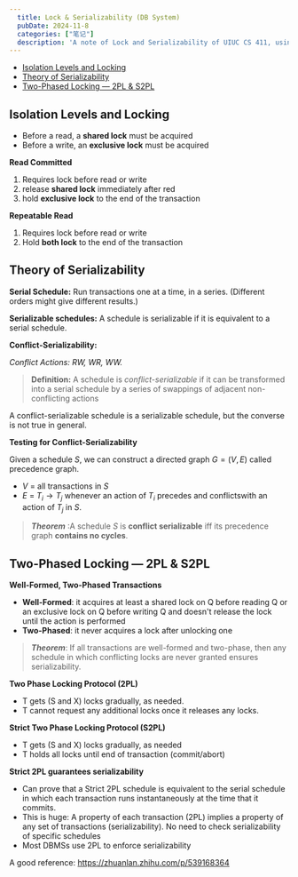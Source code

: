 ```yaml
---
  title: Lock & Serializability (DB System)
  pubDate: 2024-11-8
  categories: ["笔记"]
  description: 'A note of Lock and Serializability of UIUC CS 411, using for homeworrk & exam review.'
---
```


- [Isolation Levels and Locking](#isolation-levels-and-locking)
- [Theory of Serializability](#theory-of-serializability)
- [Two-Phased Locking — 2PL \& S2PL](#two-phased-locking--2pl--s2pl)


## Isolation Levels and Locking

- Before a read, a **shared lock** must be acquired
- Before a write, an **exclusive lock** must be acquired

**Read Committed**

1. Requires lock before read or write
2. release **shared lock** immediately after red
3. hold **exclusive lock** to the end of the transaction

**Repeatable Read**

1. Requires lock before read or write
2. Hold **both lock** to the end of the transaction

## Theory of Serializability

**Serial Schedule:** Run transactions one at a time, in a series. (Different orders might give different results.)

**Serializable schedules:** A schedule is serializable if it is equivalent to a serial schedule.

**Conflict-Serializability:**

*Conflict Actions: RW, WR, WW.*

> **Definition:** A schedule is *conflict-serializable* if it can be transformed into a serial schedule by a series of swappings of adjacent non-conflicting actions
> 

A conflict-serializable schedule is a serializable schedule, but the converse is not true in general.

**Testing for Conflict-Serializability**

Given a schedule $S$, we can construct a directed graph $G=(V, E)$ called precedence graph.

- $V$ = all transactions in $S$
- $E$ =  $T_i \to T_j$ whenever an action of  $T_i$ precedes and conflictswith an action of $T_j$ in $S$.

> ***Theorem*** :A schedule $S$ is **conflict serializable** iff its precedence graph **contains no cycles**.
> 

## Two-Phased Locking — 2PL & S2PL

**Well-Formed, Two-Phased Transactions**

- **Well-Formed**: it acquires at least a shared lock on Q before reading Q or an exclusive lock on Q before writing Q and doesn't release the lock until the action is performed
- **Two-Phased**: it never acquires a lock after unlocking one

> ***Theorem***: If all transactions are well-formed and two-phase, then any schedule in which conflicting locks are never granted ensures serializability.
> 

**Two Phase Locking Protocol (2PL)**

- T gets (S and X) locks gradually, as needed.
- T cannot request any additional locks once it releases any locks.

**Strict Two Phase Locking Protocol (S2PL)**

- T gets (S and X) locks gradually, as needed
- T holds all locks until end of transaction (commit/abort)

**Strict 2PL guarantees serializability**

- Can prove that a Strict 2PL schedule is equivalent to the serial schedule in which each transaction runs instantaneously at the time that it commits.
- This is huge: A property of each transaction (2PL) implies a property of any set of transactions (serializability). No need to check serializability of specific schedules
- Most DBMSs use 2PL to enforce serializability

A good reference: https://zhuanlan.zhihu.com/p/539168364